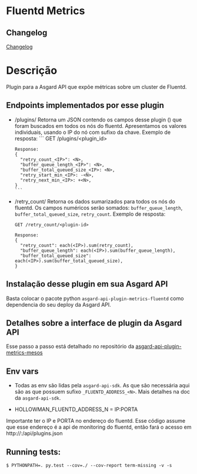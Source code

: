 # Fluentd Metrics

## Changelog

  [Changelog](./CHANGELOG.md)


# Descrição

Plugin para a Asgard API que expõe métricas sobre um cluster de Fluentd.

## Endpoints implementados por esse plugin

* /plugins/<plugin-id>
    Retorna um JSON contendo os campos desse plugin (<plugin-id>) que foram buscados em todos os nós do fluentd.
    Apresentamos os valores individuais, usando o IP do nó com sufixo da chave.
      Exemplo de resposta:
      ```
      GET /plugins/<plugin_id>

      Response:
      {
        "retry_count_<IP>": <N>,
        "buffer_queue_length_<IP>": <N>,
        "buffer_total_queued_size_<IP>: <N>,
        "retry_start_min_<IP>: -<N>,
        "retry_next_min_<IP>: +<N>,
      }
      ```
* /retry_count/<plugin-id>
    Retorna os dados sumarizados para todos os nós do fluentd.
    Os campos numéricos serão somados: `buffer_queue_length`, `buffer_total_queued_size`, `retry_count`. 
    Exemplo de resposta:
    ```
    GET /retry_count/<plugin-id>

    Response:
    {
      "retry_count": each(<IP>).sum(retry_count),
      "buffer_queue_length": each(<IP>).sum(buffer_queue_length),
      "buffer_total_queued_size": each(<IP>).sum(buffer_total_queued_size),
    }
    ```

## Instalação desse plugin em sua Asgard API

Basta colocar o pacote python `asgard-api-plugin-metrics-fluentd` como dependencia do seu deploy da Asgard API.

## Detalhes sobre a interface de plugin da Asgard API

Esse passo a passo está detalhado no repositório da [asgard-api-plugin-metrics-mesos](https://github.com/B2W-BIT/asgard-api-plugin-metrics-mesos)

## Env vars
* Todas as env são lidas pela `asgard-api-sdk`. As que são necessária aqui são 
as que possuem sufixo `_FLUENTD_ADDRESS_<N>`. Mais detalhes na doc da `asgard-api-sdk`.


* HOLLOWMAN_FLUENTD_ADDRESS_N = IP:PORTA

Importante ter o IP e PORTA no endereço do fluentd. Esse código assume que esse endereço é a api
de monitoring do fluentd, então fará o acesso em http://<IP>:<PORTA>/api/plugins.json

## Running tests:
`$ PYTHONPATH=. py.test --cov=./ --cov-report term-missing -v -s`
